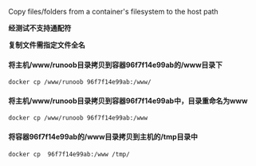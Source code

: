 Copy files/folders from a container's filesystem to the host path

**经测试不支持通配符**

**复制文件需指定文件全名**

#### 将主机/www/runoob目录拷贝到容器96f7f14e99ab的/www目录下
    docker cp /www/runoob 96f7f14e99ab:/www/

#### 将主机/www/runoob目录拷贝到容器96f7f14e99ab中，目录重命名为www
    docker cp /www/runoob 96f7f14e99ab:/www

#### 将容器96f7f14e99ab的/www目录拷贝到主机的/tmp目录中
    docker cp  96f7f14e99ab:/www /tmp/

    
